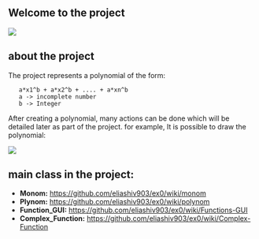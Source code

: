 
## Welcome to the project
![](https://user-images.githubusercontent.com/58138902/70725295-cdea9900-1d04-11ea-91f8-1cfc8eb876fb.jpg)
## about the project
The project represents a polynomial of the form:
```
   a*x1^b + a*x2^b + .... + a*xn^b
   a -> incomplete number
   b -> Integer  
```
After creating a polynomial, many actions can be done which will be detailed later as part of the project.
for example, It is possible to draw the polynomial: 

![](https://user-images.githubusercontent.com/58138902/70727022-a5b06980-1d07-11ea-8cd7-7b524f9438c0.jpg)

## main class in the project: 
- **Monom:** https://github.com/eliashiv903/ex0/wiki/monom
- **Plynom:** https://github.com/eliashiv903/ex0/wiki/polynom
- **Function_GUI:** https://github.com/eliashiv903/ex0/wiki/Functions-GUI
- **Complex_Function:** https://github.com/eliashiv903/ex0/wiki/Complex-Function
